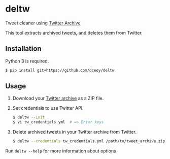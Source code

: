 deltw
=====

Tweet cleaner using [Twitter Archive](https://support.twitter.com/articles/20170160)

This tool extracts archived tweets, and deletes them from Twitter.

Installation
------------

Python 3 is required.

```sh
$ pip install git+https://github.com/dceoy/deltw
```

Usage
-----


1.  Download your [Twitter archive](https://support.twitter.com/articles/20170160) as a ZIP file.

2.  Set credentials to use Twitter API.

    ```sh
    $ deltw --init
    $ vi tw_credentials.yml  # => Enter keys
    ```

3.  Delete archived tweets in your Twitter archive from Twitter.

    ```sh
    $ deltw --credentials tw_credentials.yml /path/to/tweet_archive.zip
    ```

Run `deltw --help` for more information about options

